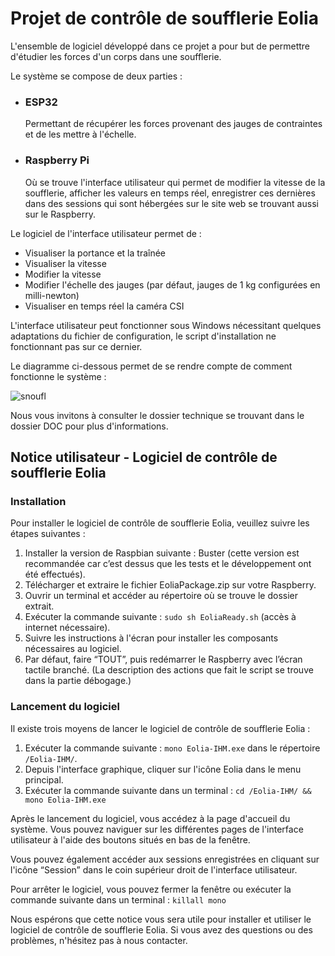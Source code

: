 <h1>Projet de contrôle de soufflerie Eolia</h1>
<p>L'ensemble de logiciel développé dans ce projet a pour but de permettre d'étudier les forces d'un corps dans une soufflerie.</p>
<p>Le système se compose de deux parties :</p>
<ul>
  <li>
    <h3>ESP32</h3>
    <p>Permettant de récupérer les forces provenant des jauges de contraintes et de les mettre à l'échelle.</p>
  </li>
  <li>
    <h3>Raspberry Pi</h3>
    <p>Où se trouve l'interface utilisateur qui permet de modifier la vitesse de la soufflerie, afficher les valeurs en temps réel, enregistrer ces dernières dans des sessions qui sont hébergées sur le site web se trouvant aussi sur le Raspberry.</p>
  </li>
</ul>
<p>Le logiciel de l'interface utilisateur permet de :</p>
<ul>
  <li>Visualiser la portance et la traînée</li>
  <li>Visualiser la vitesse</li>
  <li>Modifier la vitesse</li>
  <li>Modifier l'échelle des jauges (par défaut, jauges de 1 kg configurées en milli-newton)</li>
  <li>Visualiser en temps réel la caméra CSI</li>
</ul>
<p>L'interface utilisateur peut fonctionner sous Windows nécessitant quelques adaptations du fichier de configuration, le script d'installation ne fonctionnant pas sur ce dernier.</p>
<p>Le diagramme ci-dessous permet de se rendre compte de comment fonctionne le système :</p>

![snoufl](https://user-images.githubusercontent.com/64744563/229600677-10613498-8f32-4ff8-ab7c-7f5c0e5bae6d.png)

<p>Nous vous invitons à consulter le dossier technique se trouvant dans le dossier DOC pour plus d'informations.</p>
<h2>Notice utilisateur - Logiciel de contrôle de soufflerie Eolia</h2>
<h3>Installation</h3>
<p>Pour installer le logiciel de contrôle de soufflerie Eolia, veuillez suivre les étapes suivantes :</p>
<ol>
  <li>Installer la version de Raspbian suivante : Buster (cette version est recommandée car c’est dessus que les tests et le développement ont été effectués).</li>
  <li>Télécharger et extraire le fichier EoliaPackage.zip sur votre Raspberry.</li>
  <li>Ouvrir un terminal et accéder au répertoire où se trouve le dossier extrait.</li>
  <li>Exécuter la commande suivante : <code>sudo sh EoliaReady.sh</code> (accès à internet nécessaire).</li>
  <li>Suivre les instructions à l'écran pour installer les composants nécessaires au logiciel.</li>
  <li>Par défaut, faire “TOUT”, puis redémarrer le Raspberry avec l’écran tactile branché. (La description des actions que fait le script se trouve dans la partie débogage.)</li>
</ol>
<h3>Lancement du logiciel</h3>
<p>Il existe trois moyens de lancer le logiciel de contrôle de soufflerie Eolia :</p>
<ol>
  <li>Exécuter la commande suivante : <code>mono Eolia-IHM.exe</code> dans le répertoire <code>/Eolia-IHM/</code>.</li>
  <li>Depuis l'interface graphique, cliquer sur l'icône Eolia dans le menu principal.</li>
  <li>Exécuter la commande suivante dans un terminal : <code>cd /Eolia-IHM/ && mono Eolia-IHM.exe</code></li>
</ol>
<p>Après le lancement du logiciel, vous accédez à la page d'accueil du système. Vous pouvez naviguer sur les différentes pages de l'interface utilisateur à l'aide des boutons situés en bas de la fenêtre.</p>
<p>Vous pouvez également accéder aux sessions enregistrées en cliquant sur l'icône “Session” dans le coin supérieur droit de l'interface utilisateur.</p>
<p>Pour arrêter le logiciel, vous pouvez fermer la fenêtre ou exécuter la commande suivante dans un terminal : <code>killall mono</code></p>
<p>Nous espérons que cette notice vous sera utile pour installer et utiliser le logiciel de contrôle de soufflerie Eolia. Si vous avez des questions ou des problèmes, n'hésitez pas à nous contacter.</p>